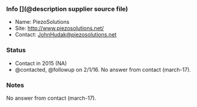 ### Info [](@description supplier source file)

* Name: PiezoSolutions
* Site: http://www.piezosolutions.net/
* Contact: JohnHudak@piezosolutions.net

### Status

* Contact in 2015 (NA)
* @contacted, @followup on 2/1/16. No answer from contact (march-17).

### Notes

No answer from contact (march-17).
 
